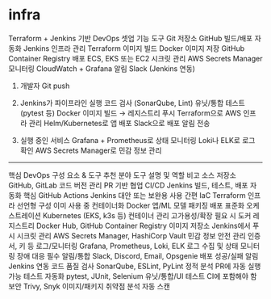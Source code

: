 # infra

Terraform + Jenkins 기반 DevOps 셋업
기능	도구
Git 저장소	GitHub
빌드/배포 자동화	Jenkins
인프라 관리	Terraform
이미지 빌드	Docker
이미지 저장	GitHub Container Registry
배포	ECS, EKS 또는 EC2
시크릿 관리	AWS Secrets Manager
모니터링	CloudWatch + Grafana
알림	Slack (Jenkins 연동)





1. 개발자 Git push

2. Jenkins가 파이프라인 실행
코드 검사 (SonarQube, Lint)
유닛/통합 테스트 (pytest 등)
Docker 이미지 빌드 → 레지스트리 푸시
Terraform으로 AWS 인프라 관리
Helm/Kubernetes로 앱 배포
Slack으로 배포 알림 전송

3. 실행 중인 서비스
Grafana + Prometheus로 상태 모니터링
Loki나 ELK로 로그 확인
AWS Secrets Manager로 민감 정보 관리


---
핵심 DevOps 구성 요소 & 도구 추천
분야	도구	설명 및 역할	비고
소스 저장소	GitHub, GitLab	코드 버전 관리	PR 기반 협업
CI/CD	Jenkins	빌드, 테스트, 배포 자동화	핵심
GitHub Actions	Jenkins 대안 또는 보완용	사용 간편
IaC	Terraform	인프라 선언형 구성	이미 사용 중
컨테이너화	Docker	앱/ML 모델 패키징	배포 표준화
오케스트레이션	Kubernetes (EKS, k3s 등)	컨테이너 관리	고가용성/확장 필요 시
도커 레지스트리	Docker Hub, GitHub Container Registry	이미지 저장소	Jenkins에서 푸시
시크릿 관리	AWS Secrets Manager, HashiCorp Vault	민감 정보 안전 관리	인증서, 키 등
로그/모니터링	Grafana, Prometheus, Loki, ELK	로그 수집 및 상태 모니터링	장애 대응 필수
알림/통합	Slack, Discord, Email, Opsgenie	배포 성공/실패 알림	Jenkins 연동
코드 품질 검사	SonarQube, ESLint, PyLint	정적 분석	PR에 자동 실행 가능
테스트 자동화	pytest, JUnit, Selenium	유닛/통합/UI 테스트	CI에 포함해야 함
보안	Trivy, Snyk	이미지/패키지 취약점 분석	자동 스캔
